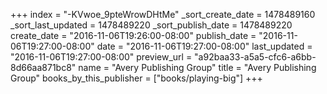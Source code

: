 +++
index = "-KVwoe_9pteWrowDHtMe"
_sort_create_date = 1478489160
_sort_last_updated = 1478489220
_sort_publish_date = 1478489220
create_date = "2016-11-06T19:26:00-08:00"
publish_date = "2016-11-06T19:27:00-08:00"
date = "2016-11-06T19:27:00-08:00"
last_updated = "2016-11-06T19:27:00-08:00"
preview_url = "a92baa33-a5a5-cfc6-a6bb-8d66aa871bc8"
name = "Avery Publishing Group"
title = "Avery Publishing Group"
books_by_this_publisher = ["books/playing-big"]
+++
